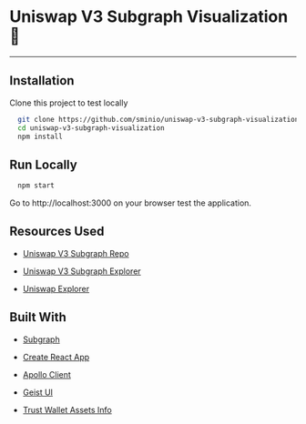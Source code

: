 # Uniswap V3 Subgraph Visualization 🦄

<hr />

## Installation

Clone this project to test locally

```bash
  git clone https://github.com/sminio/uniswap-v3-subgraph-visualization.git
  cd uniswap-v3-subgraph-visualization
  npm install
```

## Run Locally

```bash
  npm start
```

Go to http://localhost:3000 on your browser test the application.

## Resources Used

- [Uniswap V3 Subgraph Repo](https://github.com/Uniswap/v3-subgraph)

- [Uniswap V3 Subgraph Explorer](https://thegraph.com/hosted-service/subgraph/uniswap/uniswap-v3)

- [Uniswap Explorer](https://info.uniswap.org/#/)

## Built With

- [Subgraph](https://thegraph.com/en/)

- [Create React App](https://create-react-app.dev/)

- [Apollo Client](https://www.apollographql.com/docs/react/)

- [Geist UI](https://geist-ui.dev/en-us)

- [Trust Wallet Assets Info](https://github.com/trustwallet/assets)